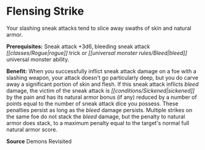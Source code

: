 ﻿---
cssclass: [feats]

---
# Flensing Strike

Your slashing sneak attacks tend to slice away swaths of skin and natural armor.

**Prerequisites:** Sneak attack +3d6, bleeding sneak attack _[[classes/Rogue|rogue]]_ trick or _[[universal monster rules/Bleed|bleed]]_ universal monster ability.

**Benefit:** When you successfully inflict sneak attack damage on a foe with a slashing weapon, your attack doesn't go particularly deep, but you do carve away a significant portion of skin and flesh. If this sneak attack inflicts _bleed_ damage, the victim of the sneak attack is _[[conditions/Sickened|sickened]]_ by the pain and has its natural armor bonus (if any) reduced by a number of points equal to the number of sneak attack dice you possess. These penalties persist as long as the _bleed_ damage persists. Multiple strikes on the same foe do not stack the _bleed_ damage, but the penalty to natural armor does stack, to a maximum penalty equal to the target's normal full natural armor score.

**Source** Demons Revisited
